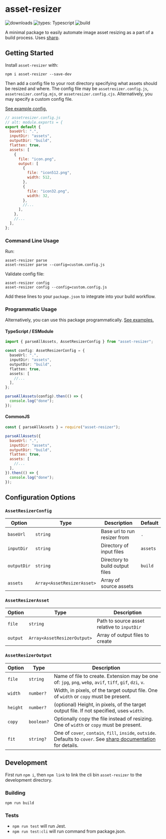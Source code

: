 # asset-resizer

![downloads](https://img.shields.io/npm/dt/asset-resizer)
![types: Typescript](https://img.shields.io/badge/types-Typescript-blue)
![build](https://img.shields.io/github/actions/workflow/status/reiniiriarios/asset-resizer/publish.yaml)

A minimal package to easily automate image asset resizing as a part of a build process. Uses [sharp](https://github.com/lovell/sharp).

## Getting Started

Install `asset-resizer` with:

```
npm i asset-resizer --save-dev
```

Then add a config file to your root directory specifying what assets should be resized and where.
The config file may be `assetresizer.config.js`, `assetresizer.config.mjs`, or `assetresizer.config.cjs`.
Alternatively, you may specify a custom config file.

[See example config.](examples/assetresizer.config.mjs)

```js
// assetresizer.config.js
// alt: module.exports = {
export default {
  baseUrl: ".",
  inputDir: "assets",
  outputDir: "build",
  flatten: true,
  assets: [
    {
      file: "icon.png",
      output: [
        {
          file: "icon512.png",
          width: 512,
        },
        {
          file: "icon32.png",
          width: 32,
        },
        //...
      ],
    },
    //...
  ],
};
```

### Command Line Usage

Run:

```
asset-resizer parse
asset-resizer parse --config=custom.config.js
```

Validate config file:

```
asset-resizer config
asset-resizer config --config=custom.config.js
```

Add these lines to your `package.json` to integrate into your build workflow.

### Programmatic Usage

Alternatively, you can use this package programmatically. [See examples.](examples/programmatic.ts)

#### TypeScript / ESModule

```ts
import { parseAllAssets, AssetResizerConfig } from "asset-resizer";

const config: AssetResizerConfig = {
  baseUrl: ".",
  inputDir: "assets",
  outputDir: "build",
  flatten: true,
  assets: [
    //...
  ],
};

parseAllAssets(config).then(() => {
  console.log("done");
});
```

#### CommonJS

```js
const { parseAllAssets } = require("asset-resizer");

parseAllAssets({
  baseUrl: ".",
  inputDir: "assets",
  outputDir: "build",
  flatten: true,
  assets: [
    //...
  ],
}).then(() => {
  console.log("done");
});
```

## Configuration Options

### `AssetResizerConfig`

| Option      | Type                       | Description                     | Default  |
| ----------- | -------------------------- | ------------------------------- | -------- |
| `baseUrl`   | `string`                   | Base url to run resizer from    | `.`      |
| `inputDir`  | `string`                   | Directory of input files        | `assets` |
| `outputDir` | `string`                   | Directory to build output files | `build`  |
| `assets`    | `Array<AssetResizerAsset>` | Array of source assets          |          |

### `AssetResizerAsset`

| Option   | Type                        | Description                                 |
| -------- | --------------------------- | ------------------------------------------- |
| `file`   | `string`                    | Path to source asset relative to `inputDir` |
| `output` | `Array<AssetResizerOutput>` | Array of output files to create             |

### `AssetResizerOutput`

| Option   | Type       | Description                                                                                                                                                            |
| -------- | ---------- | ---------------------------------------------------------------------------------------------------------------------------------------------------------------------- |
| `file`   | `string`   | Name of file to create. Extension may be one of: `jpg`, `png`, `webp`, `avif`, `tiff`, `gif`, `dzi`, `v`.                                                              |
| `width`  | `number?`  | Width, in pixels, of the target output file. One of `width` or `copy` must be present.                                                                                 |
| `height` | `number?`  | (optional) Height, in pixels, of the target output file. If not specified, uses `width`.                                                                               |
| `copy`   | `boolean?` | Optionally copy the file instead of resizing. One of `width` or `copy` must be present.                                                                                |
| `fit`    | `string?`  | One of `cover`, `contain`, `fill`, `inside`, `outside`. Defaults to `cover`. See [sharp documentation](https://sharp.pixelplumbing.com/api-resize#resize) for details. |

## Development

First run `npm i`, then `npm link` to link the cli bin `asset-resizer` to the development directory.

### Building

`npm run build`

### Tests

- `npm run test` will run Jest.
- `npm run test:cli` will run command from package.json.
